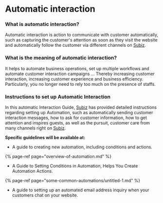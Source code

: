 # Automatic interaction

### What is automatic interaction?

Automatic interaction is action to communicate with customer automatically, such as capturing the customer's attention as soon as they visit the website and automatically follow the customer via different channels on [Subiz](https://subiz.com/en).

### What is the meaning of automatic interaction?

It helps to automate business operations, set up multiple workflows and automate customer interaction campaigns ... Thereby increasing customer interaction, increasing customer experience and business efficiency. Particularly, you no longer need to rely too much on the presence of staffs.

### Instructions to set up Automatic Interaction <a id="cac-huong-dan-thiet-lap-tuong-tac-tu-dong"></a>

In this automatic Interaction Guide, [Subiz](https://subiz.com/en) has provided detailed instructions regarding setting up Automation, such as automatically sending customer interaction messages, how to ask for customer information, how to get attention and inspires guests, as well as the pursuit, customer care from many channels right on [Subiz](https://subiz.com/en).

**Specific guidelines will be available at:**

* A guide to creating new automation, including conditions and actions.

{% page-ref page="overview-of-automation.md" %}

* A Guide to Setting Conditions in Automation, Helps You Create Automation Actions.

{% page-ref page="some-common-automations/untitled-1.md" %}

* A guide to setting up an automated email address inquiry when your customers chat on your website.







